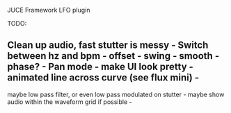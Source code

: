 JUCE Framework LFO plugin 



TODO: 

Clean up audio, fast stutter is messy -
Switch between hz and bpm -
offset -
swing -
smooth -
phase? -
Pan mode -
make UI look pretty -
animated line across curve (see flux mini) -
------
maybe low pass filter, or even low pass modulated on stutter -
maybe show audio within the waveform grid if possible -
